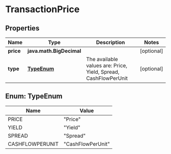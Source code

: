 

# TransactionPrice


## Properties

| Name | Type | Description | Notes |
|------------ | ------------- | ------------- | -------------|
|**price** | **java.math.BigDecimal** |  |  [optional] |
|**type** | [**TypeEnum**](#TypeEnum) | The available values are: Price, Yield, Spread, CashFlowPerUnit |  [optional] |



## Enum: TypeEnum

| Name | Value |
|---- | -----|
| PRICE | &quot;Price&quot; |
| YIELD | &quot;Yield&quot; |
| SPREAD | &quot;Spread&quot; |
| CASHFLOWPERUNIT | &quot;CashFlowPerUnit&quot; |



